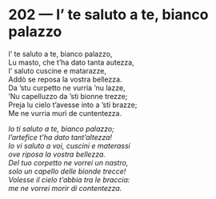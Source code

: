 # 202 — I’ te saluto a te, bianco palazzo

I’ te saluto a te, bianco palazzo,  
Lu masto, che t’ha dato tanta autezza,  
I’ saluto cuscine e matarazze,  
Addò se reposa la vostra bellezza.  
Da ’stu curpetto ne vurria ’nu lazze,  
’Nu capelluzzo da ’sti bionne trezze;  
Preja lu cielo t’avesse into a ’sti brazze;  
Me ne vurria murì de cuntentezza.

_Io ti saluto a te, bianco palazzo;  
l’artefice t’ha dato tant’altezza!  
Io vi saluto a voi, cuscini e materassi  
ove riposa la vostra bellezza.  
Del tuo corpetto ne vorrei un nastro,  
solo un capello delle bionde trecce!  
Volesse il cielo t’abbia tra le braccia:  
me ne vorrei morir di contentezza._

